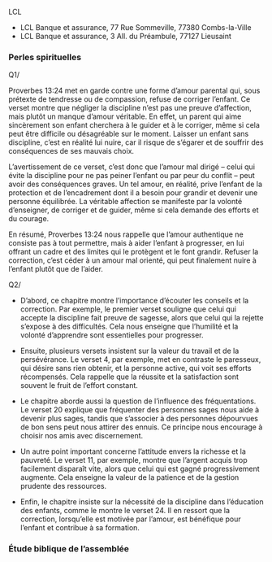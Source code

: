 LCL
- LCL Banque et assurance, 77 Rue Sommeville, 77380 Combs-la-Ville
- LCL Banque et assurance, 3 All. du Préambule, 77127 Lieusaint

### Perles spirituelles

Q1/

Proverbes 13:24 met en garde contre une forme d’amour parental qui, sous prétexte de tendresse ou de compassion, refuse de corriger l’enfant. Ce verset montre que négliger la discipline n’est pas une preuve d’affection, mais plutôt un manque d’amour véritable. En effet, un parent qui aime sincèrement son enfant cherchera à le guider et à le corriger, même si cela peut être difficile ou désagréable sur le moment. Laisser un enfant sans discipline, c’est en réalité lui nuire, car il risque de s’égarer et de souffrir des conséquences de ses mauvais choix.

L’avertissement de ce verset, c’est donc que l’amour mal dirigé – celui qui évite la discipline pour ne pas peiner l’enfant ou par peur du conflit – peut avoir des conséquences graves. Un tel amour, en réalité, prive l’enfant de la protection et de l’encadrement dont il a besoin pour grandir et devenir une personne équilibrée. La véritable affection se manifeste par la volonté d’enseigner, de corriger et de guider, même si cela demande des efforts et du courage.

En résumé, Proverbes 13:24 nous rappelle que l’amour authentique ne consiste pas à tout permettre, mais à aider l’enfant à progresser, en lui offrant un cadre et des limites qui le protègent et le font grandir. Refuser la correction, c’est céder à un amour mal orienté, qui peut finalement nuire à l’enfant plutôt que de l’aider.

Q2/


- D’abord, ce chapitre montre l’importance d’écouter les conseils et la correction. Par exemple, le premier verset souligne que celui qui accepte la discipline fait preuve de sagesse, alors que celui qui la rejette s’expose à des difficultés. Cela nous enseigne que l’humilité et la volonté d’apprendre sont essentielles pour progresser.

- Ensuite, plusieurs versets insistent sur la valeur du travail et de la persévérance. Le verset 4, par exemple, met en contraste le paresseux, qui désire sans rien obtenir, et la personne active, qui voit ses efforts récompensés. Cela rappelle que la réussite et la satisfaction sont souvent le fruit de l’effort constant.

- Le chapitre aborde aussi la question de l’influence des fréquentations. Le verset 20 explique que fréquenter des personnes sages nous aide à devenir plus sages, tandis que s’associer à des personnes dépourvues de bon sens peut nous attirer des ennuis. Ce principe nous encourage à choisir nos amis avec discernement.

- Un autre point important concerne l’attitude envers la richesse et la pauvreté. Le verset 11, par exemple, montre que l’argent acquis trop facilement disparaît vite, alors que celui qui est gagné progressivement augmente. Cela enseigne la valeur de la patience et de la gestion prudente des ressources.

- Enfin, le chapitre insiste sur la nécessité de la discipline dans l’éducation des enfants, comme le montre le verset 24. Il en ressort que la correction, lorsqu’elle est motivée par l’amour, est bénéfique pour l’enfant et contribue à sa formation.


### Étude biblique de l’assemblée

